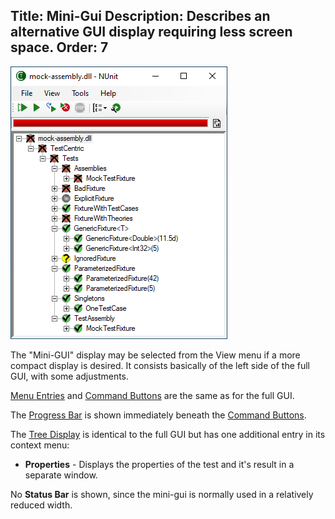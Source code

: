 Title: Mini-Gui
Description: Describes an alternative GUI display requiring less screen space.
Order: 7
---
<img class="float-right" src="../img/minigui.png" alt="Mini GUI" />

The "Mini-GUI" display may be selected from the View menu if a more compact display is desired. It consists basically of the left side of the full GUI, with some adjustments.

[Menu Entries](./menu-entries.html) and [Command Buttons](./command-buttons.html) are the same as for the full GUI.

The [Progress Bar](./progress-bar.html) is shown immediately beneath the [Command Buttons](./command-buttons.html).

The [Tree Display](./tree-display.html) is identical to the full GUI but has one additional entry in its context menu:

* **Properties** - Displays the  properties of the test and it's result in a separate window.

No **Status Bar** is shown, since the mini-gui is normally used in a relatively reduced width.
